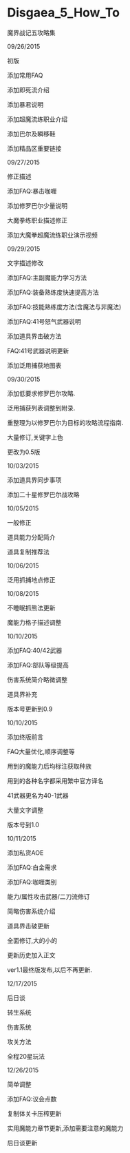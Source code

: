 # Disgaea_5_How_To

魔界战记五攻略集


09/26/2015

初版

添加常用FAQ

添加即死流介绍

添加暴君说明

添加超魔流练职业介绍

添加巴尔及瞬移鞋

添加精品区重要链接


09/27/2015

修正描述

添加FAQ:暴击咖喱

添加修罗巴尔少量说明

大魔拳练职业描述修正

添加大魔拳超魔流练职业演示视频


09/29/2015

文字描述修改

添加FAQ:主副魔能力学习方法

添加FAQ:装备熟练度快速提高方法

添加FAQ:技能熟练度方法(含魔法与非魔法)

添加FAQ:41号怒气武器说明

添加道具界击破方法

FAQ:41号武器说明更新

添加泛用捕获地图表


09/30/2015

添加低要求修罗巴尔攻略.

泛用捕获列表调整到附录.

重整理为以修罗巴尔为目标的攻略流程指南.

大量修订,关键字上色

更改为0.5版


10/03/2015

添加道具界同步事项

添加二十星修罗巴尔战攻略


10/05/2015

一般修正

道具能力分配简介

道具复制推荐法


10/06/2015

泛用抓捕地点修正


10/08/2015

不睡眠抓熊法更新

魔能力格子描述调整


10/10/2015

添加FAQ:40/42武器

添加FAQ:部队等级提高

伤害系统简介略微调整

道具界补充

版本号更新到0.9


10/10/2015

添加终版前言

FAQ大量优化,顺序调整等

用到的魔能力后均标注获取种族

用到的各种名字都采用繁中官方译名

41武器更名为40-1武器

大量文字调整

版本号到1.0


10/11/2015

添加私货AOE

添加FAQ:白金需求

添加FAQ:咖喱类别

能力/属性攻击武器/二刀流修订

简略伤害系统介绍

道具界击破更新

全面修订,大的小的

更新历史加入正文

ver1.1最终版发布,以后不再更新.


12/17/2015

后日谈

转生系统

伤害系统

攻关方法

全程20星玩法


12/26/2015

简单调整

添加FAQ:议会点数

复制体关卡压榨更新

实用魔能力章节更新,添加需要注意的魔能力

后日谈更新

